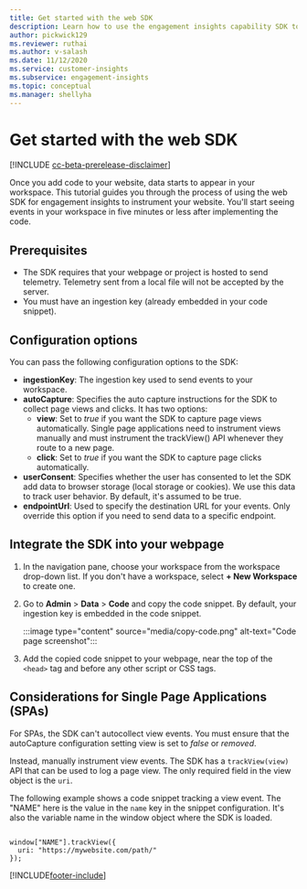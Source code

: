 ```yaml
---
title: Get started with the web SDK
description: Learn how to use the engagement insights capability SDK to instrument your website.
author: pickwick129
ms.reviewer: ruthai
ms.author: v-salash
ms.date: 11/12/2020
ms.service: customer-insights
ms.subservice: engagement-insights 
ms.topic: conceptual
ms.manager: shellyha
---
```


# Get started with the web SDK

[!INCLUDE [cc-beta-prerelease-disclaimer](includes/cc-beta-prerelease-disclaimer.md)]

Once you add code to your website, data starts to appear in your workspace. This tutorial guides you through the process of using the web SDK for engagement insights to instrument your website. You'll start seeing events in your workspace in five minutes or less after implementing the code.

## Prerequisites

* The SDK requires that your webpage or project is hosted to send telemetry. Telemetry sent from a local file will not be accepted by the server.
* You must have an ingestion key (already embedded in your code snippet).

## Configuration options

You can pass the following configuration options to the SDK:

- **ingestionKey**: The ingestion key used to send events to your workspace.
-	**autoCapture**: Specifies the auto capture instructions for the SDK to collect page views and clicks. It has two options:
    - **view**: Set to *true* if you want the SDK to capture page views automatically. Single page applications need to instrument views manually and must instrument the trackView() API whenever they route to a new page.
    - **click**: Set to *true* if you want the SDK to capture page clicks automatically.
-	**userConsent**: Specifies whether the user has consented to let the SDK add data to browser storage (local storage or cookies). We use this data to track user behavior. By default, it's assumed to be true.
-	**endpointUrl**: Used to specify the destination URL for your events. Only override this option if you need to send data to a specific endpoint.

## Integrate the SDK into your webpage

1. In the navigation pane, choose your workspace from the workspace drop-down list. If you don't have a workspace, select **+ New Workspace**  to create one.

2. Go to **Admin** > **Data** > **Code**  and copy the code snippet. By default, your ingestion key is embedded in the code snippet.

   :::image type="content" source="media/copy-code.png" alt-text="Code page screenshot":::


3. Add the copied code snippet to your webpage, near the top of the `<head>` tag and before any other script or CSS tags.

## Considerations for Single Page Applications (SPAs)

For SPAs, the SDK can't autocollect view events. You must ensure that the autoCapture configuration setting view is set to *false* or *removed*.

Instead, manually instrument view events. The SDK has a `trackView(view)` API that can be used to log a page view. The only required field in the view object is the `uri`.

The following example shows a code snippet tracking a view event. The "NAME" here is the value in the `name` key in the snippet configuration. It's also the variable name in the window object where the SDK is loaded.

```

window["NAME"].trackView({
  uri: "https://mywebsite.com/path/"
});

```


[!INCLUDE[footer-include](../includes/footer-banner.md)]